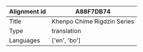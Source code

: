 |Alignment id | A88F7DB74
| --- | --- 
|Title | Khenpo Chime Rigdzin Series 
|Type | translation
|Languages | ['en', 'bo']